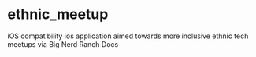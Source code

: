 # ethnic_meetup
iOS compatibility
ios application aimed towards more inclusive ethnic tech meetups via Big Nerd Ranch Docs

